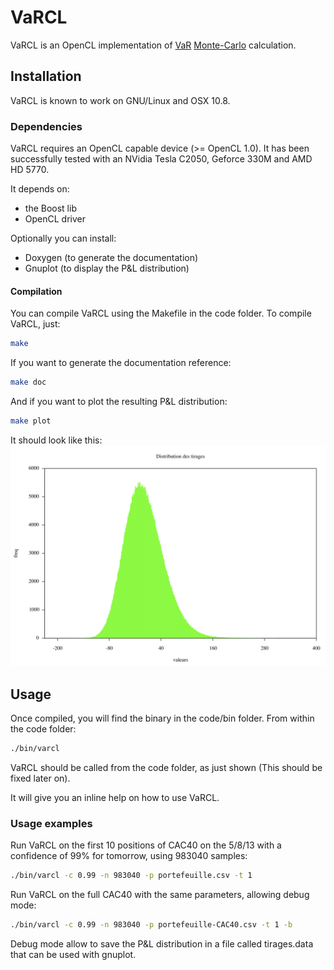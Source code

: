 # VaRCL #

VaRCL is an OpenCL implementation of [VaR](http://en.wikipedia.org/wiki/Value_at_risk) [Monte-Carlo](http://en.wikipedia.org/wiki/Monte_Carlo_methods_in_finance) calculation.

## Installation ##

VaRCL is known to work on GNU/Linux and OSX 10.8.

### Dependencies ###

VaRCL requires an OpenCL capable device (>= OpenCL 1.0). It has been successfully tested with an NVidia Tesla C2050, Geforce 330M and AMD HD 5770.

It depends on:
* the Boost lib
* OpenCL driver

Optionally you can install:
* Doxygen (to generate the documentation)
* Gnuplot (to display the P&L distribution)


#### Compilation ####

You can compile VaRCL using the Makefile in the code folder. To compile VaRCL, just:
```bash
make
```

If you want to generate the documentation reference:
```bash
make doc
```

And if you want to plot the resulting P&L distribution:
```bash
make plot
```

It should look like this:
![result-distrib](example.png)

## Usage ##

Once compiled, you will find the binary in the code/bin folder. From within the code folder:
```bash
./bin/varcl
```

VaRCL should be called from the code folder, as just shown (This should be fixed later on).

It will give you an inline help on how to use VaRCL.

### Usage examples ###

Run VaRCL on the first 10 positions of CAC40 on the 5/8/13 with a confidence of 99% for tomorrow, using 983040 samples:
```bash
./bin/varcl -c 0.99 -n 983040 -p portefeuille.csv -t 1
```

Run VaRCL on the full CAC40 with the same parameters, allowing debug mode:
```bash
./bin/varcl -c 0.99 -n 983040 -p portefeuille-CAC40.csv -t 1 -b
```
Debug mode allow to save the P&L distribution in a file called tirages.data that can be used with gnuplot.

